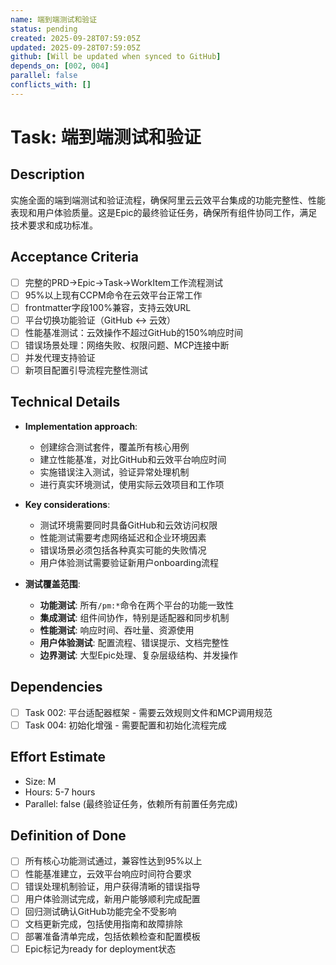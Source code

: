 ```yaml
---
name: 端到端测试和验证
status: pending
created: 2025-09-28T07:59:05Z
updated: 2025-09-28T07:59:05Z
github: [Will be updated when synced to GitHub]
depends_on: [002, 004]
parallel: false
conflicts_with: []
---
```


# Task: 端到端测试和验证

## Description

实施全面的端到端测试和验证流程，确保阿里云云效平台集成的功能完整性、性能表现和用户体验质量。这是Epic的最终验证任务，确保所有组件协同工作，满足技术要求和成功标准。

## Acceptance Criteria

- [ ] 完整的PRD→Epic→Task→WorkItem工作流程测试
- [ ] 95%以上现有CCPM命令在云效平台正常工作
- [ ] frontmatter字段100%兼容，支持云效URL
- [ ] 平台切换功能验证（GitHub ↔ 云效）
- [ ] 性能基准测试：云效操作不超过GitHub的150%响应时间
- [ ] 错误场景处理：网络失败、权限问题、MCP连接中断
- [ ] 并发代理支持验证
- [ ] 新项目配置引导流程完整性测试

## Technical Details

- **Implementation approach**:
  - 创建综合测试套件，覆盖所有核心用例
  - 建立性能基准，对比GitHub和云效平台响应时间
  - 实施错误注入测试，验证异常处理机制
  - 进行真实环境测试，使用实际云效项目和工作项

- **Key considerations**:
  - 测试环境需要同时具备GitHub和云效访问权限
  - 性能测试需要考虑网络延迟和企业环境因素
  - 错误场景必须包括各种真实可能的失败情况
  - 用户体验测试需要验证新用户onboarding流程

- **测试覆盖范围**:
  - **功能测试**: 所有`/pm:*`命令在两个平台的功能一致性
  - **集成测试**: 组件间协作，特别是适配器和同步机制
  - **性能测试**: 响应时间、吞吐量、资源使用
  - **用户体验测试**: 配置流程、错误提示、文档完整性
  - **边界测试**: 大型Epic处理、复杂层级结构、并发操作

## Dependencies

- [ ] Task 002: 平台适配器框架 - 需要云效规则文件和MCP调用规范
- [ ] Task 004: 初始化增强 - 需要配置和初始化流程完成

## Effort Estimate

- Size: M
- Hours: 5-7 hours
- Parallel: false (最终验证任务，依赖所有前置任务完成)

## Definition of Done

- [ ] 所有核心功能测试通过，兼容性达到95%以上
- [ ] 性能基准建立，云效平台响应时间符合要求
- [ ] 错误处理机制验证，用户获得清晰的错误指导
- [ ] 用户体验测试完成，新用户能够顺利完成配置
- [ ] 回归测试确认GitHub功能完全不受影响
- [ ] 文档更新完成，包括使用指南和故障排除
- [ ] 部署准备清单完成，包括依赖检查和配置模板
- [ ] Epic标记为ready for deployment状态